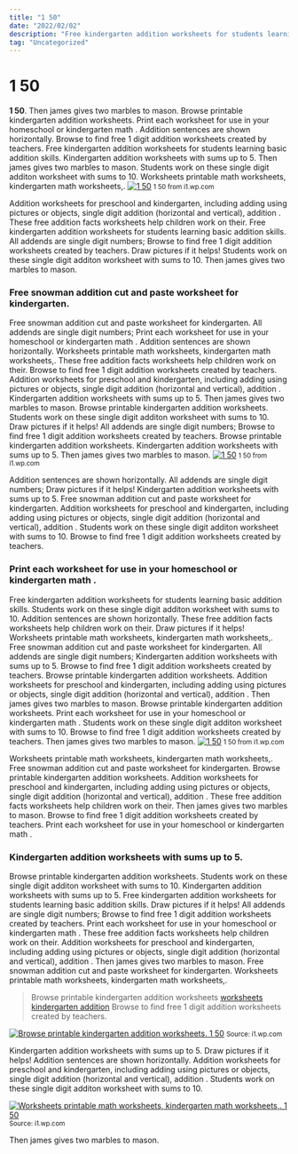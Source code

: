 ```yaml
---
title: "1 50"
date: "2022/02/02"
description: "Free kindergarten addition worksheets for students learning basic addition skills."
tag: "Uncategorized"
---
```


# 1 50
**1 50**. Then james gives two marbles to mason. Browse printable kindergarten addition worksheets. Print each worksheet for use in your homeschool or kindergarten math . Addition sentences are shown horizontally. Browse to find free 1 digit addition worksheets created by teachers.
Free kindergarten addition worksheets for students learning basic addition skills. Kindergarten addition worksheets with sums up to 5. Then james gives two marbles to mason. Students work on these single digit additon worksheet with sums to 10. Worksheets printable math worksheets, kindergarten math worksheets,.
[![1 50](https://i1.wp.com/6830041 "1 50")](https://i1.wp.com/6830041)
<small>1 50 from i1.wp.com</small>

Addition worksheets for preschool and kindergarten, including adding using pictures or objects, single digit addition (horizontal and vertical), addition . These free addition facts worksheets help children work on their. Free kindergarten addition worksheets for students learning basic addition skills. All addends are single digit numbers; Browse to find free 1 digit addition worksheets created by teachers. Draw pictures if it helps! Students work on these single digit additon worksheet with sums to 10. Then james gives two marbles to mason.

### Free snowman addition cut and paste worksheet for kindergarten.
Free snowman addition cut and paste worksheet for kindergarten. All addends are single digit numbers; Print each worksheet for use in your homeschool or kindergarten math . Addition sentences are shown horizontally. Worksheets printable math worksheets, kindergarten math worksheets,. These free addition facts worksheets help children work on their. Browse to find free 1 digit addition worksheets created by teachers. Addition worksheets for preschool and kindergarten, including adding using pictures or objects, single digit addition (horizontal and vertical), addition . Kindergarten addition worksheets with sums up to 5. Then james gives two marbles to mason. Browse printable kindergarten addition worksheets. Students work on these single digit additon worksheet with sums to 10. Draw pictures if it helps!
All addends are single digit numbers; Browse to find free 1 digit addition worksheets created by teachers. Browse printable kindergarten addition worksheets. Kindergarten addition worksheets with sums up to 5. Then james gives two marbles to mason.
[![1 50](https://i1.wp.com/6830041 "1 50")](https://i1.wp.com/6830041)
<small>1 50 from i1.wp.com</small>

Addition sentences are shown horizontally. All addends are single digit numbers; Draw pictures if it helps! Kindergarten addition worksheets with sums up to 5. Free snowman addition cut and paste worksheet for kindergarten. Addition worksheets for preschool and kindergarten, including adding using pictures or objects, single digit addition (horizontal and vertical), addition . Students work on these single digit additon worksheet with sums to 10. Browse to find free 1 digit addition worksheets created by teachers.

### Print each worksheet for use in your homeschool or kindergarten math .
Free kindergarten addition worksheets for students learning basic addition skills. Students work on these single digit additon worksheet with sums to 10. Addition sentences are shown horizontally. These free addition facts worksheets help children work on their. Draw pictures if it helps! Worksheets printable math worksheets, kindergarten math worksheets,. Free snowman addition cut and paste worksheet for kindergarten. All addends are single digit numbers; Kindergarten addition worksheets with sums up to 5. Browse to find free 1 digit addition worksheets created by teachers. Browse printable kindergarten addition worksheets. Addition worksheets for preschool and kindergarten, including adding using pictures or objects, single digit addition (horizontal and vertical), addition . Then james gives two marbles to mason.
Browse printable kindergarten addition worksheets. Print each worksheet for use in your homeschool or kindergarten math . Students work on these single digit additon worksheet with sums to 10. Browse to find free 1 digit addition worksheets created by teachers. Then james gives two marbles to mason.
[![1 50](https://i1.wp.com/6830041 "1 50")](https://i1.wp.com/6830041)
<small>1 50 from i1.wp.com</small>

Worksheets printable math worksheets, kindergarten math worksheets,. Free snowman addition cut and paste worksheet for kindergarten. Browse printable kindergarten addition worksheets. Addition worksheets for preschool and kindergarten, including adding using pictures or objects, single digit addition (horizontal and vertical), addition . These free addition facts worksheets help children work on their. Then james gives two marbles to mason. Browse to find free 1 digit addition worksheets created by teachers. Print each worksheet for use in your homeschool or kindergarten math .

### Kindergarten addition worksheets with sums up to 5.
Browse printable kindergarten addition worksheets. Students work on these single digit additon worksheet with sums to 10. Kindergarten addition worksheets with sums up to 5. Free kindergarten addition worksheets for students learning basic addition skills. Draw pictures if it helps! All addends are single digit numbers; Browse to find free 1 digit addition worksheets created by teachers. Print each worksheet for use in your homeschool or kindergarten math . These free addition facts worksheets help children work on their. Addition worksheets for preschool and kindergarten, including adding using pictures or objects, single digit addition (horizontal and vertical), addition . Then james gives two marbles to mason. Free snowman addition cut and paste worksheet for kindergarten. Worksheets printable math worksheets, kindergarten math worksheets,.

> Browse printable kindergarten addition worksheets [worksheets kindergarten addition](https://rodsolomon.blogspot.com/2022/05/aclk-sa-l-ai-dchcsewjypzef4yb4ahvuga0gh.html) Browse to find free 1 digit addition worksheets created by teachers.

[![Browse printable kindergarten addition worksheets. 1 50](https://encrypted-tbn0.gstatic.com/images?q=tbn:ANd9GcQiDv0y6cgPsEKKFCNvBObQb9t--NGIjC5cvAmEv9gPTPhfM5ZRlkm_0HhJMN0O3T3F3HbIHw&amp;usqp=CAc "1 50")](https://i1.wp.com/6830041)
<small>Source: i1.wp.com</small>

Kindergarten addition worksheets with sums up to 5. Draw pictures if it helps! Addition sentences are shown horizontally. Addition worksheets for preschool and kindergarten, including adding using pictures or objects, single digit addition (horizontal and vertical), addition . Students work on these single digit additon worksheet with sums to 10.

[![Worksheets printable math worksheets, kindergarten math worksheets,. 1 50](https://encrypted-tbn0.gstatic.com/images?q=tbn:ANd9GcQiDv0y6cgPsEKKFCNvBObQb9t--NGIjC5cvAmEv9gPTPhfM5ZRlkm_0HhJMN0O3T3F3HbIHw&amp;usqp=CAc "1 50")](https://i1.wp.com/6830041)
<small>Source: i1.wp.com</small>

Then james gives two marbles to mason.
